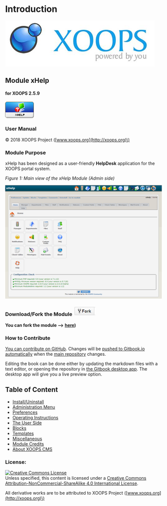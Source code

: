 # Introduction

![logoXoops.jpg](.gitbook/assets/logoxoops.jpg)

## Module xHelp

#### for XOOPS 2.5.9

![logoModule.png](.gitbook/assets/logomodule.png)

### User Manual

© 2018 XOOPS Project \([www.xoops.org](http://xoops.org)\)

### Module Purpose

xHelp has been designed as a user-friendly **HelpDesk** application for the XOOPS portal system.

 _Figure 1: Main view of the xHelp Module \(Admin side\)_

![image001.png](.gitbook/assets/image001.png)

### Download/Fork the Module ![](.gitbook/assets/forkit.png)

**You can fork the module --&gt;** [**here**](https://github.com/XoopsModules25x/xhelp)**\)**

### How to Contribute

[You can contribute on GitHub](https://github.com/XoopsDocs/xhelp-tutorial). Changes will be [pushed to Gitbook.io automatically](https://www.gitbook.com/book/xoops/xhelp-tutorial/activity) when the [main repository](https://github.com/XoopsDocs/xhelp-tutorial) changes.

Editing the book can be done either by updating the markdown files with a text editor, or opening the repository in [the Gitbook desktop app](https://github.com/GitbookIO/editor/blob/master/README.md). The desktop app will give you a live preview option.

## Table of Content

* [Install/Uninstall](install-uninstall.md)
* [Administration Menu](administration-menu.md)
* [Preferences](preferences.md)
* [Operating Instructions](operating-instructions.md)
* [The User Side](the-user-side.md)
* [Blocks](blocks.md)
* [Templates](templates.md)
* [Miscellaneous](technical-information-and-workflows.md) 
* [Module Credits](module-credits.md)
* [About XOOPS CMS](about-xoops-cms.md)

### License:

[![Creative Commons License](https://i.creativecommons.org/l/by-nc-sa/4.0/88x31.png)](http://creativecommons.org/licenses/by-nc-sa/4.0/)  
Unless specified, this content is licensed under a [Creative Commons Attribution-NonCommercial-ShareAlike 4.0 International License](http://creativecommons.org/licenses/by-nc-sa/4.0/).

All derivative works are to be attributed to XOOPS Project \([www.xoops.org](http://xoops.org)\)

